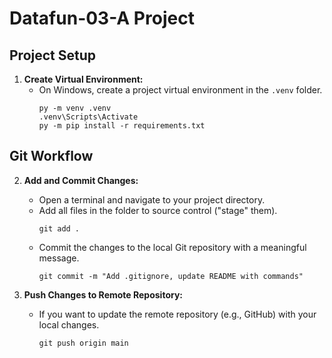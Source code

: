 # Datafun-03-A Project

## Project Setup

1. **Create Virtual Environment:**
   - On Windows, create a project virtual environment in the `.venv` folder.
     ```shell
     py -m venv .venv
     .venv\Scripts\Activate
     py -m pip install -r requirements.txt
     ```

## Git Workflow

2. **Add and Commit Changes:**
   - Open a terminal and navigate to your project directory.
   - Add all files in the folder to source control ("stage" them).
     ```shell
     git add .
     ```
   - Commit the changes to the local Git repository with a meaningful message.
     ```shell
     git commit -m "Add .gitignore, update README with commands"
     ```

3. **Push Changes to Remote Repository:**
   - If you want to update the remote repository (e.g., GitHub) with your local changes.
     ```shell
     git push origin main
     ```


